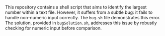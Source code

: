 This repository contains a shell script that aims to identify the largest number within a text file. However, it suffers from a subtle bug: it fails to handle non-numeric input correctly.  The `bug.sh` file demonstrates this error. The solution, provided in `bugSolution.sh`, addresses this issue by robustly checking for numeric input before comparison.